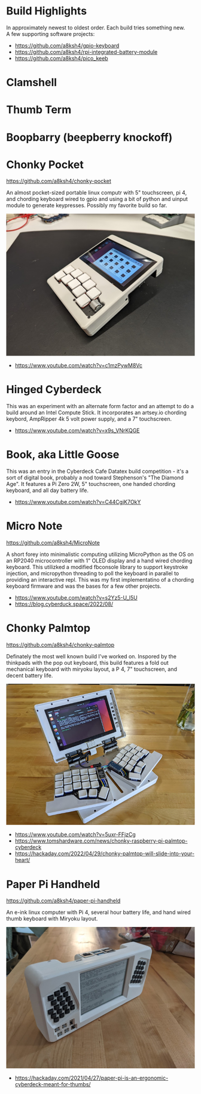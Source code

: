 # Build Highlights
In approximately newest to oldest order.  Each build tries something new.  
A few supporting software projects:
* https://github.com/a8ksh4/gpio-keyboard
* https://github.com/a8ksh4/rpi-integrated-battery-module
* https://github.com/a8ksh4/pico_keeb

# Clamshell

# Thumb Term

# Boopbarry (beepberry knockoff)


# Chonky Pocket
https://github.com/a8ksh4/chonky-pocket

An almost pocket-sized portable linux computr with 5" touchscreen, pi 4, and chording 
keyboard wired to gpio and using a bit of python and uinput module to generate keypresses. 
Possibly my favorite build so far.

<img src="https://raw.githubusercontent.com/a8ksh4/chonky-pocket/refs/heads/main/images/perspective0.jpg" alt="Chonky Pocket Photo" width="600"/>

* https://www.youtube.com/watch?v=c1mzPywM8Vc

# Hinged Cyberdeck
This was an experiment with an alternate form factor and an attempt to do a build around 
an Intel Compute Stick.  It incorporates an artsey.io chording keybord, AmpRipper 4k 5 volt 
power supply, and a 7" touchscreen.

* https://www.youtube.com/watch?v=x9s_VNrKQGE

# Book, aka Little Goose
This was an entry in the Cyberdeck Cafe Datatex build competition - it's a sort of 
digital book, probably a nod toward Stephenson's "The Diamond Age".  It features 
a Pi Zero 2W, 5" touchscreen, one handed chording keyboard, and all day battery life.

* https://www.youtube.com/watch?v=C44CgjK7OkY

# Micro Note
https://github.com/a8ksh4/MicroNote

A short forey into minimalistic computing utilizing MicroPython as the OS on an RP2040
microcontroller with 1" OLED display and a hand wired chording keyboard.  This utilizked 
a modified fbconsole library to support keystroke injection, and micropython threading
to poll the keyboard in parallel to providing an interactive repl.  This was my first
implementatino of a chording keyboard firmware and was the bases for a few other projects.

* https://www.youtube.com/watch?v=s2Yz5-U_l5U
* https://blog.cyberduck.space/2022/08/

# Chonky Palmtop
https://github.com/a8ksh4/chonky-palmtop

Definately the most well known build I've worked on.  Inspored by the thinkpads with 
the pop out keyboard, this build features a fold out mechanical keyboard with miryoku 
layout, a P 4, 7" touchscreen, and decent battery life.

<img src="https://raw.githubusercontent.com/a8ksh4/chonky-palmtop/refs/heads/main/Images/finished01.jpg" alt="Chonky Palmtop Photo" width="600"/>

* https://www.youtube.com/watch?v=5uxr-FFjzCg
* https://www.tomshardware.com/news/chonky-raspberry-pi-palmtop-cyberdeck
* https://hackaday.com/2022/04/29/chonky-palmtop-will-slide-into-your-heart/

# Paper Pi Handheld
https://github.com/a8ksh4/paper-pi-handheld

An e-ink linux computer with Pi 4, several hour battery life, and hand wired thumb 
keyboard with Miryoku layout.

<img src="https://raw.githubusercontent.com/a8ksh4/paper-pi-handheld/refs/heads/master/images/1.jpg" alt="Paper Pi Photo" width="600"/>

* https://hackaday.com/2021/04/27/paper-pi-is-an-ergonomic-cyberdeck-meant-for-thumbs/
